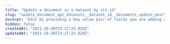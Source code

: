 ```yaml
---
title: "Update a document in a dataset by its id"
slug: "update_document_api_datasets__dataset_id__documents_update_post"
excerpt: "Edit by providing a key value pair of fields you are adding or changing. For update multiple documents refer to **/datasets/{dataset_id}/documents/bulk_update**."
hidden: false
createdAt: "2021-10-20T23:17:23.920Z"
updatedAt: "2021-10-20T23:17:23.920Z"
---
```

